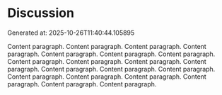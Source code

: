 # Discussion

Generated at: 2025-10-26T11:40:44.105895

Content paragraph. Content paragraph. Content paragraph. Content paragraph. Content paragraph. Content paragraph. Content paragraph. Content paragraph. Content paragraph. Content paragraph. Content paragraph. Content paragraph. Content paragraph. Content paragraph. Content paragraph. Content paragraph. Content paragraph. Content paragraph. Content paragraph. Content paragraph. 